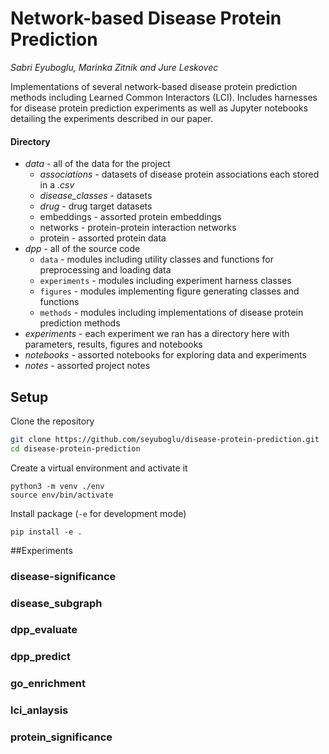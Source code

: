 # Network-based Disease Protein Prediction

*Sabri Eyuboglu, Marinka Zitnik and Jure Leskovec*

Implementations of several network-based disease protein prediction methods including Learned Common Interactors (LCI). Includes harnesses for disease protein prediction experiments as well as Jupyter notebooks detailing the experiments described in our paper. 

#### Directory

- *data* - all of the data for the project
  - *associations* - datasets of disease protein associations each stored in a *.csv* 
  - *disease_classes* - datasets 
  - *drug* - drug target datasets
  - embeddings - assorted protein embeddings
  - networks - protein-protein interaction networks
  - protein - assorted protein data
- *dpp* - all of the source code 
  - `data` - modules including utility classes and functions for preprocessing and loading data
  - `experiments` - modules including experiment harness classes
  - `figures` - modules implementing figure generating classes and functions
  - `methods` - modules including implementations of disease protein prediction methods
- *experiments* - each experiment we ran has a directory here with parameters, results, figures and notebooks 
- *notebooks* - assorted notebooks for exploring data and experiments
- *notes* - assorted project notes



## Setup

Clone the repository

```bash
git clone https://github.com/seyuboglu/disease-protein-prediction.git
cd disease-protein-prediction
```

Create a virtual environment and activate it

```
python3 -m venv ./env
source env/bin/activate
```

Install package (`-e` for development mode)

```
pip install -e .
```

##Experiments 

### disease-significance

### disease_subgraph

### dpp_evaluate

### dpp_predict

### go_enrichment

### lci_anlaysis

### protein_significance